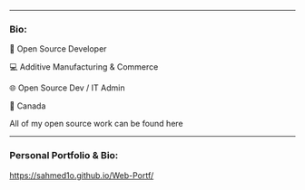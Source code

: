 
<hr>

### Bio:
🏢 Open Source Developer

💻 Additive Manufacturing & Commerce

🌐 Open Source Dev / IT Admin

📍 Canada

All of my open source work can be found here

<hr> 




### Personal Portfolio & Bio:

https://sahmed1o.github.io/Web-Portf/


